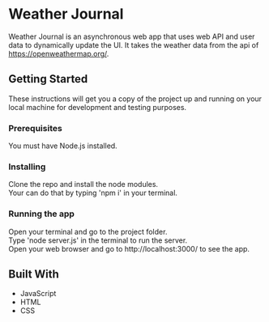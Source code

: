 # Weather Journal

Weather Journal is an asynchronous web app that uses web API and user data to dynamically update the UI.
It takes the weather data from the api of https://openweathermap.org/.

## Getting Started

These instructions will get you a copy of the project up and running on your local machine for development and testing purposes.

### Prerequisites

You must have Node.js installed.

### Installing

Clone the repo and install the node modules. <br />
Your can do that by typing 'npm i' in your terminal. <br />

### Running the app

Open your terminal and go to the project folder. <br />
Type 'node server.js' in the terminal to run the server. <br />
Open your web browser and go to http://localhost:3000/ to see the app. <br />

## Built With

* JavaScript
* HTML
* CSS
